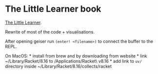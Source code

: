 The Little Learner book
=======================

[The Little Learner](http://www.thelittlelearner.com).

Rewrite of most of the code + visualisations.

After opening geiser run `(enter! <filename>)` to connect the buffer to the REPL.

On MacOS:
    * install from brew and by downloading from website
    * link ~/Library/Racket/8.16 to /Applications/Racket\ v8.16
    * add link to `uv/` directory inside ~/Library/Racket/8.16/collects/racket 

